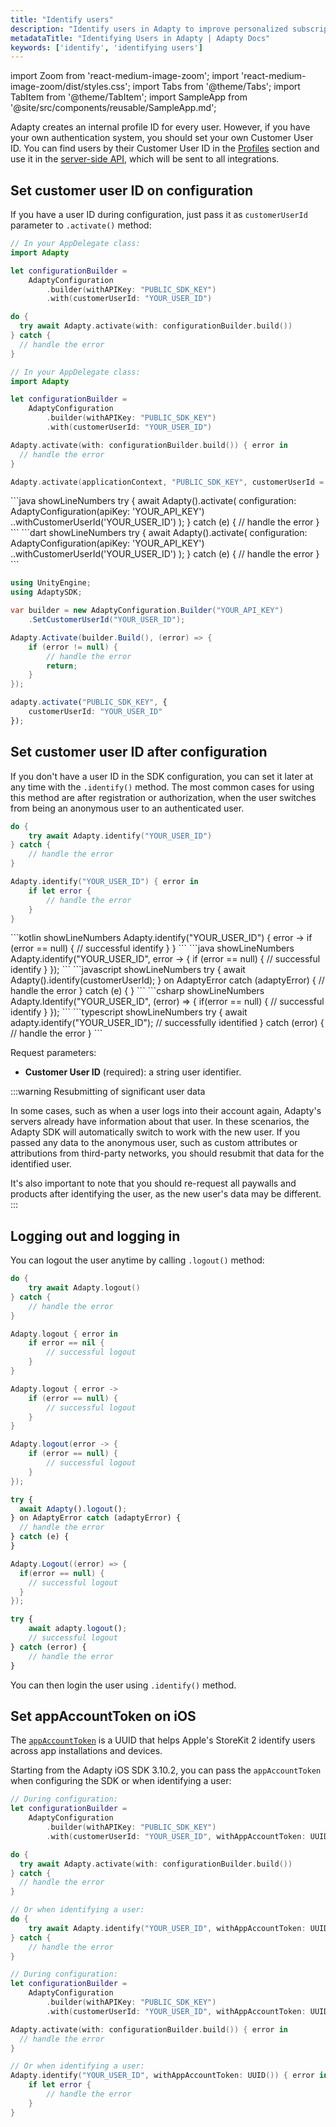 ```yaml
---
title: "Identify users"
description: "Identify users in Adapty to improve personalized subscription experiences."
metadataTitle: "Identifying Users in Adapty | Adapty Docs"
keywords: ['identify', 'identifying users']
---
```


import Zoom from 'react-medium-image-zoom';
import 'react-medium-image-zoom/dist/styles.css';
import Tabs from '@theme/Tabs';
import TabItem from '@theme/TabItem'; 
import SampleApp from '@site/src/components/reusable/SampleApp.md'; 

Adapty creates an internal profile ID for every user. However, if you have your own authentication system, you should set your own Customer User ID. You can find users by their Customer User ID in the [Profiles](profiles-crm) section and use it in the [server-side API](getting-started-with-server-side-api), which will be sent to all integrations.

## Set customer user ID on configuration

If you have a user ID during configuration, just pass it as `customerUserId` parameter to `.activate()` method:

<Tabs groupId="current-os" queryString>
<TabItem value="swift" label="Swift" default>

```swift showLineNumbers
// In your AppDelegate class:
import Adapty

let configurationBuilder =
    AdaptyConfiguration
        .builder(withAPIKey: "PUBLIC_SDK_KEY")
        .with(customerUserId: "YOUR_USER_ID")

do {
  try await Adapty.activate(with: configurationBuilder.build())
} catch {
  // handle the error
}
```
</TabItem>

<TabItem value="swift-callback" label="Swift-Callback" default>

```swift showLineNumbers
// In your AppDelegate class:
import Adapty

let configurationBuilder =
    AdaptyConfiguration
        .builder(withAPIKey: "PUBLIC_SDK_KEY")
        .with(customerUserId: "YOUR_USER_ID")

Adapty.activate(with: configurationBuilder.build()) { error in
  // handle the error
}
```

</TabItem>

<TabItem value="kotlin" label="Kotlin" default>

```kotlin showLineNumbers
Adapty.activate(applicationContext, "PUBLIC_SDK_KEY", customerUserId = "YOUR_USER_ID")
```
</TabItem>
<TabItem value="java" label="Java" default>
```java showLineNumbers
try {
    await Adapty().activate(
        configuration: AdaptyConfiguration(apiKey: 'YOUR_API_KEY')
          ..withCustomerUserId('YOUR_USER_ID')
    );
} catch (e) {
    // handle the error
}
```
</TabItem>

<TabItem value="flutter" label="Flutter" default>
```dart showLineNumbers
try {
    await Adapty().activate(
        configuration: AdaptyConfiguration(apiKey: 'YOUR_API_KEY')
          ..withCustomerUserId('YOUR_USER_ID')
    );
} catch (e) {
    // handle the error
}
```
</TabItem>

<TabItem value="unity" label="Unity" default> 

```csharp showLineNumbers
using UnityEngine;
using AdaptySDK;

var builder = new AdaptyConfiguration.Builder("YOUR_API_KEY")
    .SetCustomerUserId("YOUR_USER_ID");

Adapty.Activate(builder.Build(), (error) => {
    if (error != null) {
        // handle the error
        return;
    }
}); 
```

</TabItem>

<TabItem value="rn" label="React Native (TS)" default>

```typescript showLineNumbers
adapty.activate("PUBLIC_SDK_KEY", {
    customerUserId: "YOUR_USER_ID"
});
```
</TabItem>
</Tabs>

<SampleApp />

## Set customer user ID after configuration

If you don't have a user ID in the SDK configuration, you can set it later at any time with the `.identify()` method. The most common cases for using this method are after registration or authorization, when the user switches from being an anonymous user to an authenticated user.

<Tabs groupId="current-os" queryString>
<TabItem value="swift" label="Swift" default>

```swift showLineNumbers
do {
    try await Adapty.identify("YOUR_USER_ID")
} catch {
    // handle the error
}
```
</TabItem>
<TabItem value="swift-callback" label="Swift-Callback" default>

```swift showLineNumbers
Adapty.identify("YOUR_USER_ID") { error in
    if let error {
        // handle the error
    }
}
```
</TabItem>
<TabItem value="kotlin" label="Kotlin" default>
```kotlin showLineNumbers
Adapty.identify("YOUR_USER_ID") { error ->
    if (error == null) {
        // successful identify
    }
}
```
</TabItem>
<TabItem value="java" label="Java" default>
```java showLineNumbers
Adapty.identify("YOUR_USER_ID", error -> {
    if (error == null) {
        // successful identify
    }
});
```
</TabItem>
<TabItem value="flutter" label="Flutter" default>
```javascript showLineNumbers
try {
  await Adapty().identify(customerUserId);
} on AdaptyError catch (adaptyError) {
  // handle the error
} catch (e) {
}
```
</TabItem>
<TabItem value="unity" label="Unity" default>
```csharp showLineNumbers
Adapty.Identify("YOUR_USER_ID", (error) => {
  if(error == null) {
    // successful identify
  }
});
```
</TabItem>
<TabItem value="rn" label="React Native (TS)" default>
```typescript showLineNumbers
try {
    await adapty.identify("YOUR_USER_ID");
    // successfully identified
} catch (error) {
    // handle the error
}
```
</TabItem>
</Tabs>

Request parameters:

- **Customer User ID** (required): a string user identifier.

:::warning
Resubmitting of significant user data

In some cases, such as when a user logs into their account again, Adapty's servers already have information about that user. In these scenarios, the Adapty SDK will automatically switch to work with the new user. If you passed any data to the anonymous user, such as custom attributes or attributions from third-party networks, you should resubmit that data for the identified user.

It's also important to note that you should re-request all paywalls and products after identifying the user, as the new user's data may be different.
:::

## Logging out and logging in

You can logout the user anytime by calling `.logout()` method:

<Tabs groupId="current-os" queryString>
<TabItem value="swift" label="Swift" default>

```swift showLineNumbers
do {
    try await Adapty.logout()
} catch {
    // handle the error
}
```
</TabItem>
<TabItem value="swift-callback" label="Swift-Callback" default>

```swift showLineNumbers
Adapty.logout { error in
    if error == nil {
        // successful logout
    }
}
```
</TabItem>
<TabItem value="kotlin" label="Kotlin" default>

```kotlin showLineNumbers
Adapty.logout { error ->
    if (error == null) {
        // successful logout
    }
}
```
</TabItem>
<TabItem value="java" label="Java" default>

```java showLineNumbers
Adapty.logout(error -> {
    if (error == null) {
        // successful logout
    }
});
```
</TabItem>
<TabItem value="flutter" label="Flutter" default>

```javascript showLineNumbers
try {
  await Adapty().logout();
} on AdaptyError catch (adaptyError) {
  // handle the error
} catch (e) {
}
```
</TabItem>
<TabItem value="unity" label="Unity" default>

```csharp showLineNumbers
Adapty.Logout((error) => {
  if(error == null) {
    // successful logout
  }
});
```
</TabItem>
<TabItem value="rn" label="React Native (TS)" default>

```typescript showLineNumbers
try {
    await adapty.logout();
    // successful logout
} catch (error) {
    // handle the error
}
```
</TabItem>
</Tabs>

You can then login the user using `.identify()` method.

## Set appAccountToken on iOS

The [`appAccountToken`](https://developer.apple.com/documentation/storekit/product/purchaseoption/appaccounttoken(_:)) is a UUID that helps Apple's StoreKit 2 identify users across app installations and devices.

Starting from the Adapty iOS SDK 3.10.2, you can pass the `appAccountToken` when configuring the SDK or when identifying a user:

<Tabs groupId="current-os" queryString>
<TabItem value="swift" label="Swift" default>

```swift showLineNumbers
// During configuration:
let configurationBuilder =
    AdaptyConfiguration
        .builder(withAPIKey: "PUBLIC_SDK_KEY")
        .with(customerUserId: "YOUR_USER_ID", withAppAccountToken: UUID())

do {
  try await Adapty.activate(with: configurationBuilder.build())
} catch {
  // handle the error
}

// Or when identifying a user:
do {
    try await Adapty.identify("YOUR_USER_ID", withAppAccountToken: UUID())
} catch {
    // handle the error
}
```
</TabItem>

<TabItem value="swift-callback" label="Swift-Callback" default>

```swift showLineNumbers
// During configuration:
let configurationBuilder =
    AdaptyConfiguration
        .builder(withAPIKey: "PUBLIC_SDK_KEY")
        .with(customerUserId: "YOUR_USER_ID", withAppAccountToken: UUID())

Adapty.activate(with: configurationBuilder.build()) { error in
  // handle the error
}

// Or when identifying a user:
Adapty.identify("YOUR_USER_ID", withAppAccountToken: UUID()) { error in
    if let error {
        // handle the error
    }
}
```
</TabItem>
</Tabs>